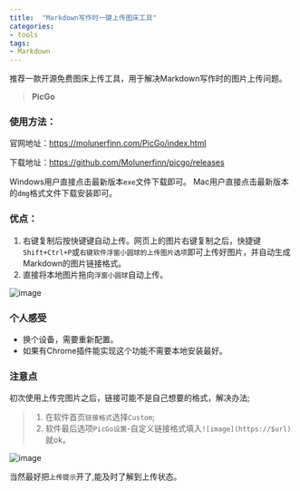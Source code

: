 ```yaml
---
title:  "Markdown写作时一键上传图床工具"
categories:
- tools
tags:  
- Markdown
---
```



推荐一款开源免费图床上传工具，用于解决Markdown写作时的图片上传问题。

> **PicGo**


### 使用方法：

官网地址：https://molunerfinn.com/PicGo/index.html

下载地址：https://github.com/Molunerfinn/picgo/releases

Windows用户直接点击最新版本`exe`文件下载即可。
Mac用户直接点击最新版本的`dmg`格式文件下载安装即可。

### 优点：

1. 右键复制后按快键键自动上传。网页上的图片右键复制之后，快捷键`Shift+Ctrl+P`或`右键软件浮窗小圆球的上传图片选项`即可上传好图片，并自动生成Markdown的图片链接格式。
2. 直接将本地图片拖向`浮窗小圆球`自动上传。

![image](https://cdn.yan100.top/20180727000213.png)

### 个人感受

- 换个设备，需要重新配置。
- 如果有Chrome插件能实现这个功能不需要本地安装最好。

### 注意点

初次使用上传完图片之后，链接可能不是自己想要的格式，解决办法;

>1. 在软件首页`链接格式`选择`Custom`;
>2. 软件最后选项`PicGo设置`-自定义链接格式填入`![image](https://$url)`就ok。

![image](https://cdn.yan100.top/20180727020331.png)

当然最好把`上传提示`开了,能及时了解到上传状态。


